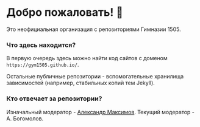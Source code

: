 # Добро пожаловать! 👋

Это неофициальная организация с репозиториями Гимназии 1505.

### Что здесь находится?

В первую очередь здесь можно найти код сайтов с доменом `https://gym1505.github.io/`.

Остальные публичные репозитории - вспомогательные хранилища зависимостей (например, стабильных копий тем Jekyll).

### Кто отвечает за репозитории?

Изначальный модератор - [Александр Максимов](https://github.com/maleksware).
Текущий модератор - А. Богомолов.
